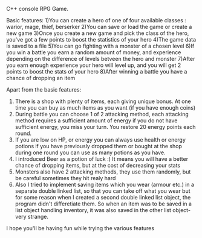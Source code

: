 C++ console RPG Game.

Basic features:
1)You can create a hero of one of four available classes : warior, mage, thief, berserker
2)You can save or load the game or create a new game
3)Once you create a new game and pick the class of the hero, you've got a few points to boost the statistics of your hero
4)The game data is saved to a file
5)You can go fighting with a monster of a chosen level
6)If you win a battle you earn a random amount of money, and experience depending on the difference of levels betveen the hero and monster
7)After you earn enough experience your hero will level up, and you will get 2 points to boost the stats of your hero
8)After winning a battle you have a chance of dropping an item

Apart from the basic features:
1) There is a shop with plenty of items, each giving unique bonus. At one time you can buy as much items as you want (if you have enough coins) 
2) During battle you can choose 1 of 2 attacking method, each attacking method requires a sufficient amount of energy
    if you do not have sufficient energy, you miss your turn. You restore 20 energy points each round.
3) If you are low on HP, or energy you can always use health or energy potions if you have previously dropped them or bought at the shop
    during one round you can use as many potions as you have.
4) I introduced Beer as a potion of luck :) It means you will have a better chance of dropping items, but at the cost of decreasing your stats
5) Monsters also have 2 attacking methods, they use them randomly, but be careful sometimes they hit realy hard
6) Also I tried to implement saving items which you wear (armour etc.) in a separate double linked list, so that you can take off what you wear
    but for some reason when I created a second double linked list object, the program didn't differetiate them.
    So when an item was to be saved in a list object handling inventory, it was also saved in the other list object- very strange.

 I hope you'll be having fun while trying the various features
